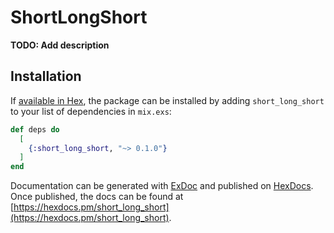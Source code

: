 # ShortLongShort

**TODO: Add description**

## Installation

If [available in Hex](https://hex.pm/docs/publish), the package can be installed
by adding `short_long_short` to your list of dependencies in `mix.exs`:

```elixir
def deps do
  [
    {:short_long_short, "~> 0.1.0"}
  ]
end
```

Documentation can be generated with [ExDoc](https://github.com/elixir-lang/ex_doc)
and published on [HexDocs](https://hexdocs.pm). Once published, the docs can
be found at [https://hexdocs.pm/short_long_short](https://hexdocs.pm/short_long_short).

